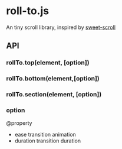 # roll-to.js

  An tiny scroll library, inspired by [sweet-scroll](https://github.com/tsuyoshiwada/sweet-scroll)

## API
### rollTo.top(element, [option])

### rollTo.bottom(element,[option])

### rollTo.section(element, [option])

### option 
@property
- ease   transition animation
- duration transition duration

